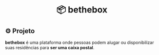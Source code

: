 <h1 align="center">
  📦 bethebox
</h1>

## ⚙ Projeto
**bethebox** é uma plataforma onde pessoas podem alugar ou disponibilizar suas residências para **ser uma caixa postal**.
